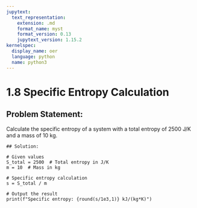 ```yaml
---
jupytext:
  text_representation:
    extension: .md
    format_name: myst
    format_version: 0.13
    jupytext_version: 1.15.2
kernelspec:
  display_name: oer
  language: python
  name: python3
---
```


# 1.8 Specific Entropy Calculation

## Problem Statement:
Calculate the specific entropy of a system with a total entropy of 2500 J/K and a mass of 10 kg.

```{code-cell} ipython3
## Solution:

# Given values
S_total = 2500  # Total entropy in J/K
m = 10  # Mass in kg

# Specific entropy calculation
s = S_total / m

# Output the result
print(f"Specific entropy: {round(s/1e3,1)} kJ/(kg*K)")
```
